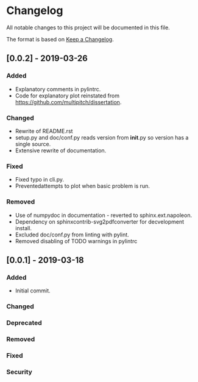 # Changelog
All notable changes to this project will be documented in this file.

The format is based on [Keep a Changelog](https://keepachangelog.com/en/1.0.0/).

## [0.0.2] - 2019-03-26
### Added 
- Explanatory comments in pylintrc.
- Code for explanatory plot reinstated from
  https://github.com/multipitch/dissertation.

### Changed
- Rewrite of README.rst
- setup.py and doc/conf.py reads version from __init__.py so version has a
  single source.
- Extensive rewrite of documentation.

### Fixed
- Fixed typo in cli.py.
- Preventedattempts to plot when basic problem is run.

### Removed
- Use of numpydoc in documentation - reverted to sphinx.ext.napoleon.
- Dependency on sphinxcontrib-svg2pdfconverter for decvelopment install.
- Excluded doc/conf.py from linting with pylint.
- Removed disabling of TODO warnings in pylintrc

## [0.0.1] - 2019-03-18
### Added
- Initial commit.

### Changed

### Deprecated

### Removed

### Fixed

### Security